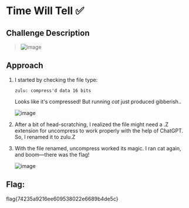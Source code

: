 # Time Will Tell ✅

## Challenge Description
> ![image](https://github.com/user-attachments/assets/280bfe07-686e-46ea-8889-c65f8f9b7daf)

## Approach
1. I started by checking the file type:
   
   ```
   zulu: compress'd data 16 bits
   ```
   Looks like it's compressed! But running *cat* just produced gibberish..

   ![image](https://github.com/user-attachments/assets/36c01507-4f7b-4aea-832b-77b87fb77706)

2. After a bit of head-scratching, I realized the file might need a .Z extension for uncompress to work properly with the help of ChatGPT. So, I renamed it to zulu.Z
   
3. With the file renamed, uncompress worked its magic. I ran cat again, and boom—there was the flag!
   
   ![image](https://github.com/user-attachments/assets/1ff03c45-cb5d-4cb7-b54e-efc6ad9d160a)

   
## Flag: 
flag{74235a9216ee609538022e6689b4de5c}




   


